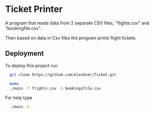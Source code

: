 
# Ticket Printer

A program that reads data from 2 separate CSV files, "flights.csv" and "bookingfile.csv".

Then based on data in Csv files the program prints flight tickets.
## Deployment

To deploy this project run

```bash
  git clone https://github.com/elevUser/Ticket.git
```
```bash
  make
  ./main -f flights.csv -b bookingsfile.csv
```
For help type
```bash
  ./main -h
```


